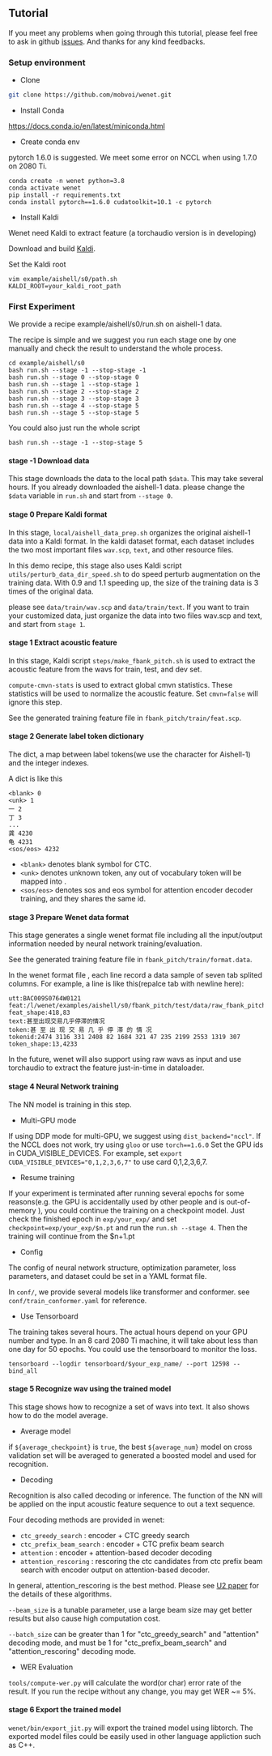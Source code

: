 ## Tutorial

If you meet any problems when going through this tutorial, please feel free to ask in github [issues](https://github.com/mobvoi/wenet/issues). And thanks for any kind feedbacks.

### Setup environment
- Clone

```sh
git clone https://github.com/mobvoi/wenet.git
```



- Install Conda

https://docs.conda.io/en/latest/miniconda.html


- Create conda env

pytorch 1.6.0 is suggested. We meet some error on NCCL when using 1.7.0 on 2080 Ti.

```
conda create -n wenet python=3.8
conda activate wenet
pip install -r requirements.txt
conda install pytorch==1.6.0 cudatoolkit=10.1 -c pytorch
```

- Install Kaldi

Wenet need Kaldi to extract feature (a torchaudio version is in developing)

Download and build [Kaldi](https://github.com/kaldi-asr/kaldi).

Set the Kaldi root
```
vim example/aishell/s0/path.sh
KALDI_ROOT=your_kaldi_root_path
```


### First Experiment

We provide a recipe example/aishell/s0/run.sh on aishell-1 data.

The recipe is simple and we suggest you run each stage one by one manually and check the result to understand the whole process.

```
cd example/aishell/s0
bash run.sh --stage -1 --stop-stage -1
bash run.sh --stage 0 --stop-stage 0
bash run.sh --stage 1 --stop-stage 1
bash run.sh --stage 2 --stop-stage 2
bash run.sh --stage 3 --stop-stage 3
bash run.sh --stage 4 --stop-stage 5
bash run.sh --stage 5 --stop-stage 5
```

You could also just run the whole script
```
bash run.sh --stage -1 --stop-stage 5
```



#### stage -1 Download data

This stage downloads the data to the local path `$data`. This may take several hours.  If you already downloaded the aishell-1 data. please change the `$data` variable in `run.sh` and start from `--stage 0`.

#### stage 0 Prepare Kaldi format

In this stage, `local/aishell_data_prep.sh` organizes the original aishell-1 data into a Kaldi format. In the kaldi dataset format, each dataset includes the two most important files `wav.scp`, `text`, and other resource files.

In this demo recipe, this stage also uses Kaldi script `utils/perturb_data_dir_speed.sh` to do speed perturb augmentation on the training data. With 0.9 and 1.1 speeding up, the size of the training data is 3 times of the original data.

please see `data/train/wav.scp` and `data/train/text`. 
If you want to train your customized data, just organize the data into two files wav.scp and text, and start from `stage 1`.


#### stage 1 Extract acoustic feature

In this stage, Kaldi script `steps/make_fbank_pitch.sh` is used to extract the acoustic feature from the wavs for train, test, and dev set.

`compute-cmvn-stats` is used to extract global cmvn statistics. These statistics will be used to normalize the acoustic feature. Set `cmvn=false` will ignore this step.

See the generated training feature file in `fbank_pitch/train/feat.scp`.

#### stage 2 Generate label token dictionary

The dict, a map between label tokens(we use the character for Aishell-1) and
 the integer indexes.


A dict is like this
```
<blank> 0
<unk> 1
一 2
丁 3
...
龚 4230
龟 4231
<sos/eos> 4232
```

* `<blank>` denotes blank symbol for CTC.
* `<unk>` denotes unknown token, any out of vocabulary token will be mapped into .
* `<sos/eos>` denotes sos and eos symbol for attention encoder decoder training, and they shares the same id.

#### stage 3 Prepare Wenet data format

This stage generates a single wenet format file including all the input/output information needed by neural network training/evaluation.

See the generated training feature file in `fbank_pitch/train/format.data`.


In the wenet format file , each line record a data sample of seven tab splited columns. For example, a line is like this(repalce tab with newline here):

```
utt:BAC009S0764W0121
feat:/l/wenet/examples/aishell/s0/fbank_pitch/test/data/raw_fbank_pitch_test.1.ark:17
feat_shape:418,83
text:甚至出现交易几乎停滞的情况
token:甚 至 出 现 交 易 几 乎 停 滞 的 情 况
tokenid:2474 3116 331 2408 82 1684 321 47 235 2199 2553 1319 307
token_shape:13,4233
```

In the future, wenet will also support using raw wavs as input and use torchaudio to extract the feature just-in-time in dataloader.


#### stage 4 Neural Network training

The NN model is training in this step.

- Multi-GPU mode

If using DDP mode for multi-GPU, we suggest using `dist_backend="nccl"`. If the NCCL does not work, try using `gloo` or use `torch==1.6.0`
Set the GPU ids in CUDA_VISIBLE_DEVICES. For example, set `export CUDA_VISIBLE_DEVICES="0,1,2,3,6,7"` to use card 0,1,2,3,6,7.

- Resume training

If your experiment is terminated after running several epochs for some reasons(e.g. the GPU is accidentally used by other people and is out-of-memory ), you could continue the training on a checkpoint model. Just check the finished epoch in `exp/your_exp/` and set  `checkpoint=exp/your_exp/$n.pt` and run the `run.sh --stage 4`. Then the training will continue from the $n+1.pt

- Config

The config of neural network structure, optimization parameter, loss parameters, and dataset could be set in a YAML format file.

In `conf/`,  we provide several models like transformer and conformer. see `conf/train_conformer.yaml` for reference.

- Use Tensorboard

The training takes several hours. The actual hours depend on your GPU number and type. In an 8 card 2080 Ti machine, it will take about less than one day for 50 epochs.
You could use the tensorboard to monitor the loss.

```
tensorboard --logdir tensorboard/$your_exp_name/ --port 12598 --bind_all
```

#### stage 5 Recognize wav using the trained model

This stage shows how to recognize a set of wavs into text. It also shows how to do the model average.

- Average model

if `${average_checkpoint}` is `true`, the best `${average_num}` model on cross validation set will be averaged to generated a boosted model and used for recognition.

- Decoding

Recognition is also called decoding or inference. The function of the NN will be applied on the input acoustic feature sequence to out a text sequence.

Four decoding methods are provided in wenet:

* `ctc_greedy_search` : encoder + CTC greedy search
* `ctc_prefix_beam_search` :  encoder + CTC prefix beam search
* `attention` : encoder + attention-based decoder decoding
* `attention_rescoring` : rescoring the ctc candidates from ctc prefix beam search with encoder output on attention-based decoder.

In general, attention_rescoring is the best method. Please see [U2 paper](https://arxiv.org/pdf/2012.05481.pdf) for the details of these algorithms.

`--beam_size` is a tunable parameter, use a large beam size may get better results but also cause high computation cost.

`--batch_size` can be greater than 1 for "ctc_greedy_search" and "attention" decoding mode, and must be 1 for "ctc_prefix_beam_search" and "attention_rescoring" decoding mode.

- WER Evaluation

`tools/compute-wer.py` will calculate the word(or char) error rate of the result. If you run the recipe without any change, you may get WER ~= 5%.


#### stage 6 Export the trained model

`wenet/bin/export_jit.py` will export the trained model using libtorch. The exported model files could be easily used in other language appliction such as C++.